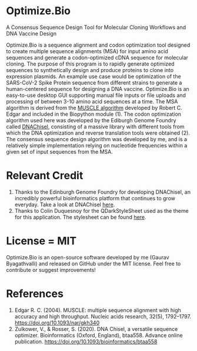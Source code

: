 # Optimize.Bio
A Consensus Sequence Design Tool for Molecular Cloning Workflows and DNA Vaccine Design

Optimize.Bio is a sequence alignment and codon optimization tool designed to create multiple sequence alignments (MSA) for input amino acid sequences and generate a codon-optimized cDNA sequence for molecular cloning. The purpose of this program is to rapidly generate optimized sequences to synthetically design and produce proteins to clone into expression plasmids. An example use case would be optimization of the SARS-CoV-2 Spike Protein sequence from different strains to generate a human-centered sequence for designing a DNA vaccine. Optimize.Bio is an easy-to-use desktop GUI supporting manual file inputs or file uploads and processing of between 3-10 amino acid sequences at a time. The MSA algorithm is derived from the [MUSCLE algorithm](https://biopython.org/docs/dev/api/Bio.Align.Applications.html) developed by Robert C. Edgar and included in the Biopython module (1). The codon optimization algorithm used here was developed by the Ediburgh Genome Foundry called [DNAChisel](https://github.com/Edinburgh-Genome-Foundry/DnaChisel), consisting of a massive library with different tools from which the DNA optimization and reverse translation tools were obtained (2). The consensus sequence design algorithm was developed by me, and is a relatively simple implementation relying on nucleotide frequencies within a given set of input sequences from the MSA. 


# Relevant Credit
1) Thanks to the Edinburgh Genome Foundry for developing DNAChisel, an incredibly powerful bioinformatics platform that continues to grow everyday. Take a look at DNAChisel [here](https://github.com/Edinburgh-Genome-Foundry/DnaChisel).
2) Thanks to Colin Duquesnoy for the QDarkStyleSheet used as the theme for this application. The stylesheet can be found [here](https://github.com/ColinDuquesnoy/QDarkStyleSheet/blob/master/qdarkstyle/style.qss).

# License = MIT
Optimize.Bio is an open-source software developed by me (Gaurav Byagathvalli) and released on GitHub under the MIT license. Feel free to contribute or suggest improvements!

# References 
1) Edgar R. C. (2004). MUSCLE: multiple sequence alignment with high accuracy and high throughput. Nucleic acids research, 32(5), 1792–1797. https://doi.org/10.1093/nar/gkh340
2) Zulkower, V., & Rosser, S. (2020). DNA Chisel, a versatile sequence optimizer. Bioinformatics (Oxford, England), btaa558. Advance online publication. https://doi.org/10.1093/bioinformatics/btaa558

